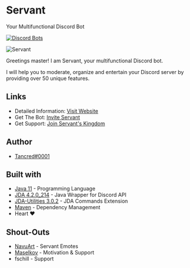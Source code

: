 # Servant
Your Multifunctional Discord Bot

[![Discord Bots](https://top.gg/api/widget/status/436916794796670977.svg)](https://top.gg/bot/436916794796670977)

![Servant](https://i.imgur.com/MDRt4fA.png)

Greetings master! I am Servant, your multifunctional Discord bot.

I will help you to moderate, organize and entertain your Discord server by providing over 50 unique features.

## Links
* Detailed Information: [Visit Website](https://servant.gg/)
* Get The Bot: [Invite Servant](https://invite.servant.gg)
* Get Support: [Join Servant's Kingdom](https://support.servant.gg)

## Author
* [Tancred#0001](https://github.com/Tancred423)

## Built with
* [Java 11](https://openjdk.java.net/projects/jdk/11/) - Programming Language
* [JDA 4.2.0_214](https://github.com/DV8FromTheWorld/JDA) - Java Wrapper for Discord API
* [JDA-Utilities 3.0.2](https://github.com/JDA-Applications/JDA-Utilities) - JDA Commands Extension
* [Maven](https://maven.apache.org/) - Dependency Management
* Heart ❤

## Shout-Outs
* [NavuArt](https://twitter.com/navuzu) - Servant Emotes
* [Maselkov](https://github.com/Maselkov) - Motivation & Support
* fschill - Support